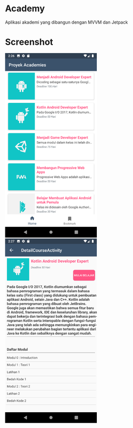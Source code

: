 # Academy
Aplikasi akademi yang dibangun dengan MVVM dan Jetpack

# Screenshot
<img src="/home.png" width="300p"/>
<img src="/detail.png" width="300p"/>
